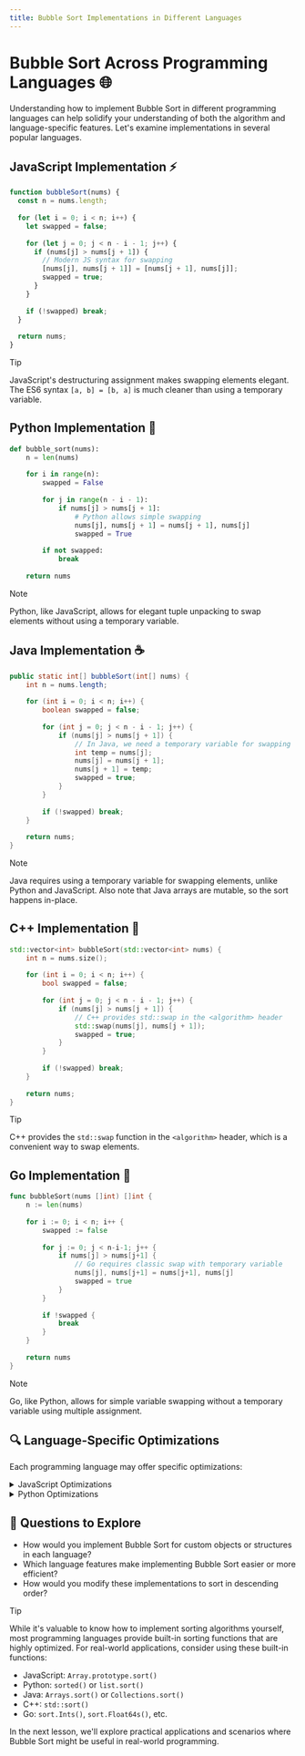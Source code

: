 ```yaml
---
title: Bubble Sort Implementations in Different Languages
---
```


# Bubble Sort Across Programming Languages 🌐

Understanding how to implement Bubble Sort in different programming languages can help solidify your understanding of both the algorithm and language-specific features. Let's examine implementations in several popular languages.

## JavaScript Implementation ⚡

```js
function bubbleSort(nums) {
  const n = nums.length;
  
  for (let i = 0; i < n; i++) {
    let swapped = false;
    
    for (let j = 0; j < n - i - 1; j++) {
      if (nums[j] > nums[j + 1]) {
        // Modern JS syntax for swapping
        [nums[j], nums[j + 1]] = [nums[j + 1], nums[j]];
        swapped = true;
      }
    }
    
    if (!swapped) break;
  }
  
  return nums;
}
```

> [!TIP]
> JavaScript's destructuring assignment makes swapping elements elegant. The ES6 syntax `[a, b] = [b, a]` is much cleaner than using a temporary variable.

## Python Implementation 🐍

```python
def bubble_sort(nums):
    n = len(nums)
    
    for i in range(n):
        swapped = False
        
        for j in range(n - i - 1):
            if nums[j] > nums[j + 1]:
                # Python allows simple swapping
                nums[j], nums[j + 1] = nums[j + 1], nums[j]
                swapped = True
                
        if not swapped:
            break
            
    return nums
```

> [!NOTE]
> Python, like JavaScript, allows for elegant tuple unpacking to swap elements without using a temporary variable.

## Java Implementation ☕

```java
public static int[] bubbleSort(int[] nums) {
    int n = nums.length;
    
    for (int i = 0; i < n; i++) {
        boolean swapped = false;
        
        for (int j = 0; j < n - i - 1; j++) {
            if (nums[j] > nums[j + 1]) {
                // In Java, we need a temporary variable for swapping
                int temp = nums[j];
                nums[j] = nums[j + 1];
                nums[j + 1] = temp;
                swapped = true;
            }
        }
        
        if (!swapped) break;
    }
    
    return nums;
}
```

> [!NOTE]
> Java requires using a temporary variable for swapping elements, unlike Python and JavaScript. Also note that Java arrays are mutable, so the sort happens in-place.

## C++ Implementation 🔧

```cpp
std::vector<int> bubbleSort(std::vector<int> nums) {
    int n = nums.size();
    
    for (int i = 0; i < n; i++) {
        bool swapped = false;
        
        for (int j = 0; j < n - i - 1; j++) {
            if (nums[j] > nums[j + 1]) {
                // C++ provides std::swap in the <algorithm> header
                std::swap(nums[j], nums[j + 1]);
                swapped = true;
            }
        }
        
        if (!swapped) break;
    }
    
    return nums;
}
```

> [!TIP]
> C++ provides the `std::swap` function in the `<algorithm>` header, which is a convenient way to swap elements.

## Go Implementation 🐹

```go
func bubbleSort(nums []int) []int {
    n := len(nums)
    
    for i := 0; i < n; i++ {
        swapped := false
        
        for j := 0; j < n-i-1; j++ {
            if nums[j] > nums[j+1] {
                // Go requires classic swap with temporary variable
                nums[j], nums[j+1] = nums[j+1], nums[j]
                swapped = true
            }
        }
        
        if !swapped {
            break
        }
    }
    
    return nums
}
```

> [!NOTE]
> Go, like Python, allows for simple variable swapping without a temporary variable using multiple assignment.

## 🔍 Language-Specific Optimizations

Each programming language may offer specific optimizations:

<details>
<summary>JavaScript Optimizations</summary>

- **Typed Arrays**: For sorting numbers, using TypedArrays like `Float64Array` or `Int32Array` can be more efficient than regular arrays.
- **Avoiding Array Methods**: Direct array access is typically faster than using methods like `slice()` or `splice()`.

```js
// Using TypedArray
function bubbleSortTyped(numsArray) {
  const nums = new Float64Array(numsArray);
  // ... same bubble sort algorithm ...
  return Array.from(nums); // Convert back to regular array if needed
}
```
</details>

<details>
<summary>Python Optimizations</summary>

- **NumPy Arrays**: For large datasets, using NumPy arrays can be significantly faster than Python lists.
- **List Comprehensions**: For certain operations, list comprehensions are faster than loops.

```python
import numpy as np

def bubble_sort_numpy(nums_list):
    nums = np.array(nums_list)
    # ... same bubble sort algorithm ...
    return nums.tolist()  # Convert back to list if needed
```
</details>

## 🤔 Questions to Explore

* How would you implement Bubble Sort for custom objects or structures in each language?
* Which language features make implementing Bubble Sort easier or more efficient?
* How would you modify these implementations to sort in descending order?

> [!TIP]
> While it's valuable to know how to implement sorting algorithms yourself, most programming languages provide built-in sorting functions that are highly optimized. For real-world applications, consider using these built-in functions:
> 
> - JavaScript: `Array.prototype.sort()`
> - Python: `sorted()` or `list.sort()`
> - Java: `Arrays.sort()` or `Collections.sort()`
> - C++: `std::sort()`
> - Go: `sort.Ints()`, `sort.Float64s()`, etc.

In the next lesson, we'll explore practical applications and scenarios where Bubble Sort might be useful in real-world programming. 